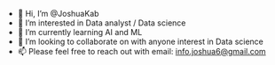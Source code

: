 - 👋 Hi, I’m @JoshuaKab
- 👀 I’m interested in Data analyst / Data science
- 🌱 I’m currently learning AI and ML
- 💞️ I’m looking to collaborate on with anyone interest in Data science 
- 📫 Please feel free to reach out with email: info.joshua6@gmail.com

<!---
JoshuaKab/JoshuaKab is a ✨ special ✨ repository because its `README.md` (this file) appears on your GitHub profile.
You can click the Preview link to take a look at your changes.
--->
